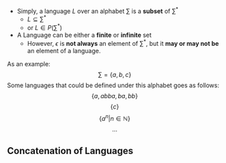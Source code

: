 - Simply, a language $L$ over an alphabet $\sum$ is a **subset** of $\sum^{*}$ 
	- $L \subseteq  \sum^{*}$
	- or $L \in P(\sum^{*})$
- A Language can be either a **finite** or **infinite** set
	- However, $\epsilon$ is **not always** an element of $\sum^{*}$, but it **may or may not be** an element of a  language.

As an example:
$$
\sum = \{ a,b,c \}
$$
Some languages that could be defined under this alphabet goes as follows:
$$
\{ a, abba, ba, bb \}
$$
$$
\{  c \}
$$
$$
\{ a^{n} | n \in \mathbb{N} \}
$$
$$
\dots
$$

## Concatenation of Languages

